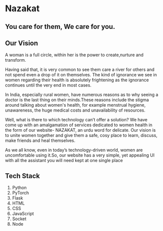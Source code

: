 # Nazakat
## You care for them, We care for you.

## Our Vision

A woman is a full circle, within her is the power to create,nurture and transform. 

Having said that, it is very common to see them care a river for others and not spend even a drop of it on themselves. The kind of ignorance we see in women regarding their health is absolutely frightening as the ignorance continues until the very end in most cases. 

In India, especially rural women, have numerous reasons as to why seeing a doctor is the last thing on their minds.These reasons include the stigma around talking about women's health, for example menstrual hygiene, unawareness, the huge medical costs and unavailability of resources.

Well, what is there to which technology can’t offer a solution?
We have come up with an amalgamation of services dedicated to women health in the form of our website- NAZAKAT, an urdu word for delicate. 
Our vision is to unite women together and give them a safe, cosy place to learn, discuss, make friends and heal themselves. 

As we all know, even in today’s technology-driven world, women are uncomfortable using it.So, our website has a very simple, yet appealing UI with all the assistant you will need kept at one single place

 ## Tech Stack
 1. Python
 2. PyTorch
 3. Flask
 4. HTML
 5. CSS
 6. JavaScript
 7. Socket
 8. Node
